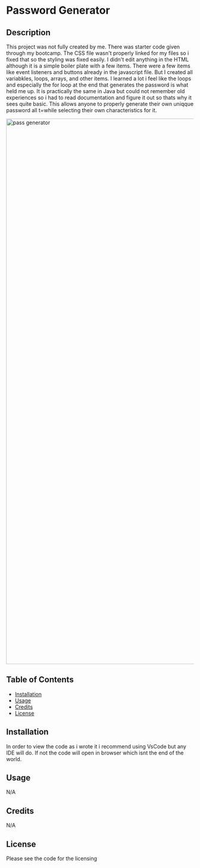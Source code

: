 # Password Generator

## Description

This project was not fully created by me. There was starter code given through my bootcamp. The CSS file wasn't properly linked for my files so i fixed that so the styling was fixed easily. I didn't edit anything in the HTML although it is a simple boiler plate with a few items. There were a few items like event listeners and buttons already in the javascript file. But I created all variabkles, loops, arrays, and other items. I learned a lot i feel like the loops and especially the for loop at the end that generates the password is what held me up. It is practically the same in Java but could not remember old experiences so i had to read documentation and figure it out so thats why it sees quite basic. This allows anyone to properly generate their own uniqque password all t=while selecting their own characteristics for it. 


<img width="1461" alt="pass generator" src="https://github.com/HenegarCodes/passwordGenerator/assets/78831747/7034e784-a935-4f3d-a276-1a9b324c8f4e">




## Table of Contents 


- [Installation](#installation)
- [Usage](#usage)
- [Credits](#credits)
- [License](#license)

## Installation

In order to view the code as i wrote it i recommend using VsCode but any IDE will do. If not the code will open in browser which isnt the end of the world.

## Usage

N/A

## Credits

N/A 

## License

Please see the code for the licensing
